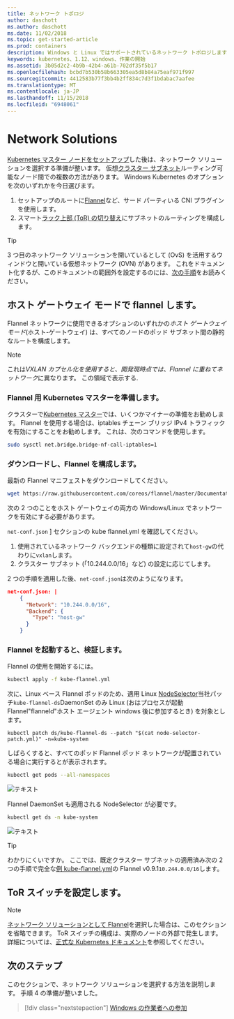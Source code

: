 ```yaml
---
title: ネットワーク トポロジ
author: daschott
ms.author: daschott
ms.date: 11/02/2018
ms.topic: get-started-article
ms.prod: containers
description: Windows と Linux ではサポートされているネットワーク トポロジします。
keywords: kubernetes、1.12、windows、作業の開始
ms.assetid: 3b05d2c2-4b9b-42b4-a61b-702df35f5b17
ms.openlocfilehash: bcbd7b530b58b663305ea5d8b84a75eaf971f997
ms.sourcegitcommit: 4412583b77f3bb4b2ff834c7d3f1bdabac7aafee
ms.translationtype: MT
ms.contentlocale: ja-JP
ms.lasthandoff: 11/15/2018
ms.locfileid: "6948061"
---
```

# <a name="network-solutions"></a>Network Solutions #

[Kubernetes マスター ノードをセットアップ](./creating-a-linux-master.md)した後は、ネットワーク ソリューションを選択する準備が整います。 仮想[クラスター サブネット](./getting-started-kubernetes-windows.md#cluster-subnet-def)ルーティング可能なノード間での複数の方法があります。 Windows Kubernetes のオプションを次のいずれかを今日選びます。

1. セットアップのルートに[Flannel](network-topologies.md#flannel-in-host-gateway-mode)など、サード パーティいる CNI プラグインを使用します。
1. スマート[ラック上部 (ToR) の切り替え](network-topologies.md#configuring-a-tor-switch)にサブネットのルーティングを構成します。

> [!tip]  
> 3 つ目のネットワーク ソリューションを開いているとして (OvS) を活用するウィンドウと開いている仮想ネットワーク (OVN) があります。 これをドキュメント化するが、このドキュメントの範囲外を設定するのには、[次の手順](https://kubernetes.io/docs/getting-started-guides/windows/#for-3-open-vswitch-ovs-open-virtual-network-ovn-with-overlay)をお読みください。

## <a name="flannel-in-host-gateway-mode"></a>ホスト ゲートウェイ モードで flannel します。

Flannel ネットワークに使用できるオプションのいずれかの*ホスト ゲートウェイ モード*(ホスト-ゲートウェイ) は、すべてのノードのポッド サブネット間の静的なルートを構成します。
> [!NOTE]  
> これは*VXLAN カプセル化を使用すると、開発現時点では、Flannel に重ねてネットワーク*に異なります。 この領域で表示する.

### <a name="prepare-kubernetes-master-for-flannel"></a>Flannel 用 Kubernetes マスターを準備します。

クラスターで[Kubernetes マスター](./creating-a-linux-master.md)では、いくつかマイナーの準備をお勧めします。 Flannel を使用する場合は、iptables チェーン ブリッジ IPv4 トラフィックを有効にすることをお勧めします。 これは、次のコマンドを使用します。

```bash
sudo sysctl net.bridge.bridge-nf-call-iptables=1
```

###  <a name="download--configure-flannel"></a>ダウンロードし、Flannel を構成します。 ###
最新の Flannel マニフェストをダウンロードしてください。

```bash
wget https://raw.githubusercontent.com/coreos/flannel/master/Documentation/kube-flannel.yml
```

次の 2 つのことをホスト ゲートウェイの両方の Windows/Linux でネットワークを有効にする必要があります。

`net-conf.json` ] セクションの kube flannel.yml を確認してください。
1. 使用されているネットワーク バックエンドの種類に設定されて`host-gw`の代わりに`vxlan`します。
2. クラスター サブネット (「10.244.0.0/16」など) の設定に応じてします。

2 つの手順を適用した後、`net-conf.json`は次のようになります。
```json
net-conf.json: |
    {
      "Network": "10.244.0.0/16",
      "Backend": {
        "Type": "host-gw"
      }
    }
```

### <a name="launch-flannel--validate"></a>Flannel を起動すると、検証します。 ###
Flannel の使用を開始するには。

```bash
kubectl apply -f kube-flannel.yml
```

次に、Linux ベース Flannel ポッドのため、適用 Linux [NodeSelector](https://github.com/Microsoft/SDN/tree/master/Kubernetes/flannel/l2bridge/manifests/node-selector-patch.yml)当社パッチ`kube-flannel-ds`DaemonSet のみ Linux (おはプロセスが起動 Flannel"flanneld"ホスト エージェント windows 後に参加するとき) を対象とします。

```
kubectl patch ds/kube-flannel-ds --patch "$(cat node-selector-patch.yml)" -n=kube-system
```

しばらくすると、すべてのポッド Flannel ポッド ネットワークが配置されている場合に実行するとが表示されます。

```bash
kubectl get pods --all-namespaces
```

![テキスト](media/kube-master.png)

Flannel DaemonSet も適用される NodeSelector が必要です。

```bash
kubectl get ds -n kube-system
```

![テキスト](media/kube-daemonset.png)
> [!tip]  
> わかりにくいですか。 ここでは、既定クラスター サブネットの適用済み次の 2 つの手順で完全な[例 kube-flannel.yml](https://github.com/Microsoft/SDN/blob/master/Kubernetes/flannel/l2bridge/manifests/kube-flannel-example.yml)の Flannel v0.9.1`10.244.0.0/16`します。

## <a name="configuring-a-tor-switch"></a>ToR スイッチを設定します。 ##
> [!NOTE]
> [ネットワーク ソリューションとして Flannel](#flannel-in-host-gateway-mode)を選択した場合は、このセクションを省略できます。
ToR スイッチの構成は、実際のノードの外部で発生します。 詳細については、[正式な Kubernetes ドキュメント](https://kubernetes.io/docs/getting-started-guides/windows/#upstream-l3-routing-topology)を参照してください。


## <a name="next-steps"></a>次のステップ ## 
このセクションで、ネットワーク ソリューションを選択する方法を説明します。 手順 4 の準備が整いました。

> [!div class="nextstepaction"]
> [Windows の作業者への参加](./joining-windows-workers.md)